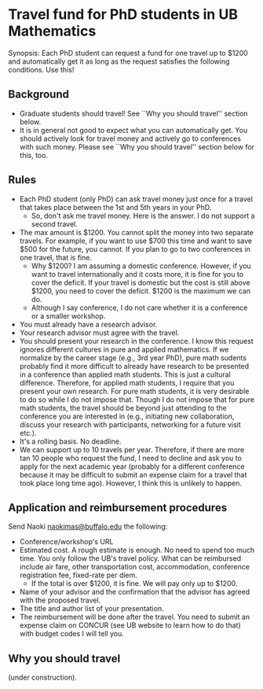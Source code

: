 # Travel fund for PhD students in UB Mathematics

Synopsis: Each PhD student can request a fund for one travel up to $1200 and automatically get it as long as the request satisfies the following conditions. Use this!

## Background

- Graduate students should travel! See ``Why you should travel'' section below.
- It is in general not good to expect what you can automatically get. You should actively look for travel money and actively go to conferences with such money. Please see ``Why you should travel'' section below for this, too.

## Rules

- Each PhD student (only PhD) can ask travel money just once for a travel that takes place between the 1st and 5th years in your PhD.
  - So, don't ask me travel money. Here is the answer. I do not support a second travel.
- The max amount is $1200. You cannot split the money into two separate travels. For example, if you want to use $700 this time and want to save $500 for the future, you cannot. If you plan to go to two conferences in one travel, that is fine.
  - Why $1200? I am assuming a domestic conference. However, if you want to travel internationally and it costs more, it is fine for you to cover the deficit. If your travel is domestic but the cost is still above $1200, you need to cover the deficit. $1200 is the maximum we can do.
  - Although I say conference, I do not care whether it is a conference or a smaller workshop.
- You must already have a research advisor.
- Your research advisor must agree with the travel.
- You should present your research in the conference. I know this request ignores different cultures in pure and applied mathematics. If we normalize by the career stage (e.g., 3rd year PhD), pure math sudents probably find it more difficult to already have research to be presented in a conference than applied math students. This is just a cultural difference. Therefore, for applied math students, I require that you present your own research. For pure math students, it is very desirable to do so while I do not impose that. Though I do not impose that for pure math students, the travel should be beyond just attending to the conference you are interested in (e.g., initiating new collaboration, discuss your research with participants, networking for a future visit etc.).
- It's a rolling basis. No deadline.
- We can support up to 10 travels per year. Therefore, if there are more tan 10 people who request the fund, I need to decline and ask you to apply for the next academic year (probably for a different conference because it may be difficult to submit an expense claim for a travel that took place long time ago). However, I think this is unlikely to happen.

## Application and reimbursement procedures

Send Naoki <naokimas@buffalo.edu> the following:

- Conference/workshop's URL
- Estimated cost. A rough estimate is enough. No need to spend too much time. You only follow the UB's travel policy. What can be reimbursed include air fare, other transportation cost, accommodation, conference registration fee, fixed-rate per diem.
  - If the total is over $1200, it is fine. We will pay only up to $1200. 
- Name of your advisor and the confirmation that the advisor has agreed with the proposed travel.
- The title and author list of your presentation.
- The reimbursement will be done after the travel. You need to submit an expense claim on CONCUR (see UB website to learn how to do that) with budget codes I will tell you.

## Why you should travel

(under construction).
